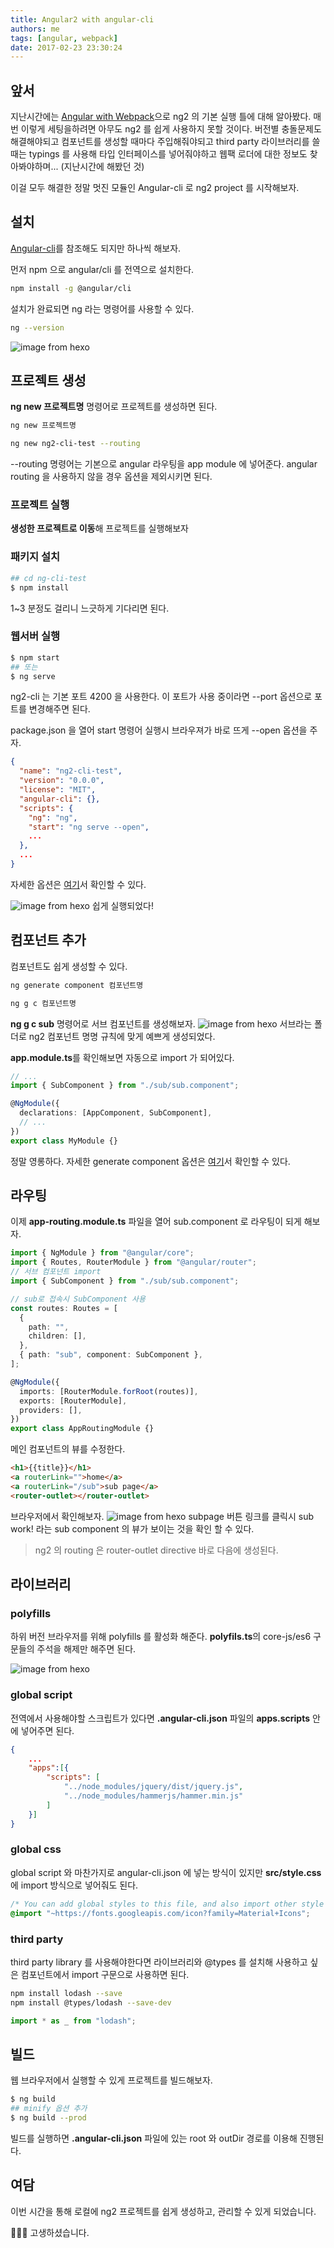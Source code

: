 ```yaml
---
title: Angular2 with angular-cli
authors: me
tags: [angular, webpack]
date: 2017-02-23 23:30:24
---
```


## 앞서

지난시간에는 [Angular with Webpack](/2017/02/06/Angular2-with-Webpack/)으로 ng2 의 기본 실행 틀에 대해 알아봤다.
매번 이렇게 세팅을하려면 아무도 ng2 를 쉽게 사용하지 못할 것이다.
버전별 충돌문제도 해결해야되고 컴포넌트를 생성할 때마다 주입해줘야되고 third party 라이브러리를 쓸 때는 typings 를 사용해 타입 인터페이스를 넣어줘야하고 웹팩 로더에 대한 정보도 찾아봐야하며... (지난시간에 해봤던 것)

이걸 모두 해결한 정말 멋진 모듈인 Angular-cli 로 ng2 project 를 시작해보자.

## 설치

[Angular-cli](https://github.com/angular/angular-cli)를 참조해도 되지만 하나씩 해보자.

먼저 npm 으로 angular/cli 를 전역으로 설치한다.

```bash
npm install -g @angular/cli
```

설치가 완료되면 ng 라는 명령어를 사용할 수 있다.

```bash
ng --version
```

![image from hexo](https://i.imgur.com/komN3rp.png)

## 프로젝트 생성

**ng new 프로젝트명** 명령어로 프로젝트를 생성하면 된다.

```bash
ng new 프로젝트명

ng new ng2-cli-test --routing
```

--routing 명령어는 기본으로 angular 라우팅을 app module 에 넣어준다.
angular routing 을 사용하지 않을 경우 옵션을 제외시키면 된다.

### 프로젝트 실행

**생성한 프로젝트로 이동**해 프로젝트를 실행해보자

### 패키지 설치

```bash
## cd ng-cli-test
$ npm install
```

1~3 분정도 걸리니 느긋하게 기다리면 된다.

### 웹서버 실행

```bash
$ npm start
## 또는
$ ng serve
```

ng2-cli 는 기본 포트 4200 을 사용한다.
이 포트가 사용 중이라면 --port 옵션으로 포트를 변경해주면 된다.

package.json 을 열어 start 명령어 실행시 브라우져가 바로 뜨게 --open 옵션을 주자.

```json title="package.json"
{
  "name": "ng2-cli-test",
  "version": "0.0.0",
  "license": "MIT",
  "angular-cli": {},
  "scripts": {
    "ng": "ng",
    "start": "ng serve --open",
    ...
  },
  ...
}
```

자세한 옵션은 [여기](https://github.com/angular/angular-cli/blob/master/docs/documentation/serve.md)서 확인할 수 있다.

![image from hexo](https://i.imgur.com/0i4hGvZ.png)
쉽게 실행되었다!

## 컴포넌트 추가

컴포넌트도 쉽게 생성할 수 있다.

```bash
ng generate component 컴포넌트명

ng g c 컴포넌트명
```

**ng g c sub** 명령어로 서브 컴포넌트를 생성해보자.
![image from hexo](https://i.imgur.com/YISLyfz.png)
서브라는 폴더로 ng2 컴포넌트 명명 규칙에 맞게 예쁘게 생성되었다.

**app.module.ts**를 확인해보면 자동으로 import 가 되어있다.

```ts title="src/app/app.module.ts"
// ...
import { SubComponent } from "./sub/sub.component";

@NgModule({
  declarations: [AppComponent, SubComponent],
  // ...
})
export class MyModule {}
```

정말 영롱하다.
자세한 generate component 옵션은 [여기](https://github.com/angular/angular-cli/blob/master/docs/documentation/generate/component.md)서 확인할 수 있다.

## 라우팅

이제 **app-routing.module.ts** 파일을 열어 sub.component 로 라우팅이 되게 해보자.

```ts title="src/app/app-routing.module.ts"
import { NgModule } from "@angular/core";
import { Routes, RouterModule } from "@angular/router";
// 서브 컴포넌트 import
import { SubComponent } from "./sub/sub.component";

// sub로 접속시 SubComponent 사용
const routes: Routes = [
  {
    path: "",
    children: [],
  },
  { path: "sub", component: SubComponent },
];

@NgModule({
  imports: [RouterModule.forRoot(routes)],
  exports: [RouterModule],
  providers: [],
})
export class AppRoutingModule {}
```

메인 컴포넌트의 뷰를 수정한다.

```html title="src/app/app.component.html"
<h1>{{title}}</h1>
<a routerLink="">home</a>
<a routerLink="/sub">sub page</a>
<router-outlet></router-outlet>
```

브라우저에서 확인해보자.
![image from hexo](https://i.imgur.com/L6InOBI.png)
subpage 버튼 링크를 클릭시 sub work! 라는 sub component 의 뷰가 보이는 것을 확인 할 수 있다.

> ng2 의 routing 은 router-outlet directive 바로 다음에 생성된다.

## 라이브러리

### polyfills

하위 버전 브라우저를 위해 polyfills 를 활성화 해준다.
**polyfils.ts**의 core-js/es6 구문들의 주석을 해제만 해주면 된다.

![image from hexo](https://i.imgur.com/bXnifWX.png)

### global script

전역에서 사용해야할 스크립트가 있다면 **.angular-cli.json** 파일의 **apps.scripts** 안에 넣어주면 된다.

```json title="angular-cli.json"
{
    ...
    "apps":[{
        "scripts": [
            "../node_modules/jquery/dist/jquery.js",
            "../node_modules/hammerjs/hammer.min.js"
        ]
    }]
}
```

### global css

global script 와 마찬가지로 angular-cli.json 에 넣는 방식이 있지만
**src/style.css**에 import 방식으로 넣어줘도 된다.

```css title="src/style.css"
/* You can add global styles to this file, and also import other style files */
@import "~https://fonts.googleapis.com/icon?family=Material+Icons";
```

### third party

third party library 를 사용해야한다면 라이브러리와 @types 를 설치해 사용하고 싶은 컴포넌트에서 import 구문으로 사용하면 된다.

```bash
npm install lodash --save
npm install @types/lodash --save-dev
```

```ts title="any.component.ts"
import * as _ from "lodash";
```

## 빌드

웹 브라우저에서 실행할 수 있게 프로젝트를 빌드해보자.

```bash
$ ng build
## minify 옵션 추가
$ ng build --prod
```

빌드를 실행하면 **.angular-cli.json** 파일에 있는 root 와 outDir 경로를 이용해 진행된다.

## 여담

이번 시간을 통해 로컬에 ng2 프로젝트를 쉽게 생성하고, 관리할 수 있게 되었습니다.

👏👏👏 고생하셨습니다.
